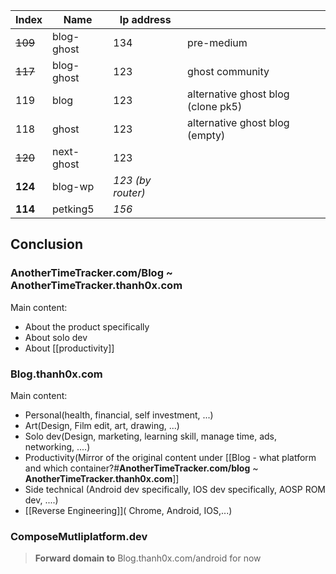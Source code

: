 
| Index   | Name       | Ip address        |                                    |
| ------- | ---------- | ----------------- | ---------------------------------- |
| ~~109~~ | blog-ghost | 134               | pre-medium                         |
| ~~117~~ | blog-ghost | 123               | ghost community                    |
| 119     | blog       | 123               | alternative ghost blog (clone pk5) |
| 118     | ghost      | 123               | alternative ghost blog (empty)     |
| ~~120~~ | next-ghost | 123               |                                    |
| **124** | blog-wp    | *123 (by router)* |                                    |
| **114** | petking5   | *156*             |                                    |
## Conclusion
### AnotherTimeTracker.com/Blog ~ AnotherTimeTracker.thanh0x.com
Main content:
+ About the product specifically
+ About solo dev
+ About [[productivity]]
### Blog.thanh0x.com 
Main content:
+ Personal(health, financial, self investment, ...) 
+ Art(Design, Film edit, art, drawing, ...) 
+ Solo dev(Design, marketing, learning skill, manage time, ads, networking, ....) 
+ Productivity(Mirror of the original content under [[Blog - what platform and which container?#**AnotherTimeTracker.com/blog** ~ **AnotherTimeTracker.thanh0x.com**]]
+ Side technical (Android dev specifically, IOS dev specifically, AOSP ROM dev, ....) 
+ [[Reverse Engineering]]( Chrome, Android, IOS,...)
### ComposeMutliplatform.dev
> **Forward domain to** Blog.thanh0x.com/android for now
